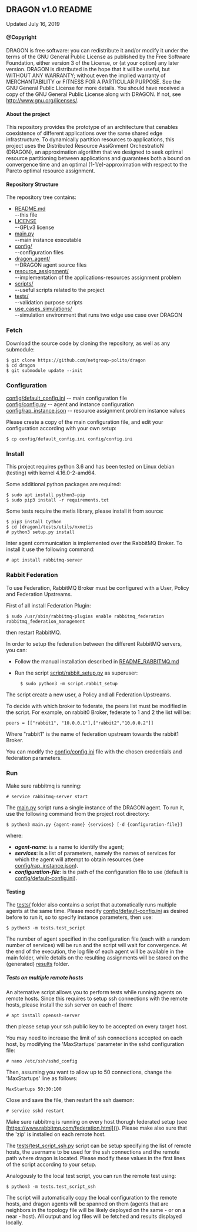 ## DRAGON v1.0 README

Updated July 16, 2019


#### @Copyright
DRAGON is free software: you can redistribute it and/or modify it under the terms of the GNU General Public License as published by the Free Software Foundation, either version 3 of the License, or (at your option) any later version.
DRAGON is distributed in the hope that it will be useful, but WITHOUT ANY WARRANTY; without even the implied warranty of MERCHANTABILITY or FITNESS FOR A PARTICULAR PURPOSE.  See the GNU General Public License for more details.
You should have received a copy of the GNU General Public License along with DRAGON. If not, see <http://www.gnu.org/licenses/>.


#### About the project

This repository provides the prototype of an architecture that cenables coexistence of different applications over the same shared edge infrastructure. To dynamically partition resources to applications, this project uses the Distributed Resource AssiGnment OrchestratioN (DRAGON), an approximation algorithm that we designed to seek optimal resource partitioning between applications and guarantees both a bound on convergence time and an optimal (1-1/e)-approximation with respect to the Pareto optimal resource assignment.


#### Repository Structure

The repository tree contains: 


* [README.md]()  
    --this file  
* [LICENSE]()  
    --GPLv3 license  
* [main.py]()  
    --main instance executable  
* [config/]()  
    --configuration files  
* [dragon\_agent/]()  
    --DRAGON agent source files  
* [resource\_assignment/]()  
    --implementation of the applications-resources assignment problem  
* [scripts/]()  
    --useful scripts related to the project  
* [tests/]()  
    --validation purpose scripts  
* [use\_cases\_simulations/]()  
    --simulation environment that runs two edge use case over DRAGON

### Fetch

Download the source code by cloning the repository, as well as any submodule:

    $ git clone https://github.com/netgroup-polito/dragon
    $ cd dragon
    $ git submodule update --init

### Configuration

[config/default\_config.ini]() -- main configuration file  
[config/config.py]() -- agent and instance configuration  
[config/rap\_instance.json]() -- resource assignment problem instance values

Please create a copy of the main configuration file, and edit your configuration according with your own setup:

    $ cp config/default_config.ini config/config.ini

### Install

This project requires python 3.6 and has been tested on Linux debian (testing) with kernel 4.16.0-2-amd64.

Some additional python packages are required:

    $ sudo apt install python3-pip
    $ sudo pip3 install -r requirements.txt
    
Some tests require the metis library, please install it from source:	

    $ pip3 install Cython
    $ cd [dragon]/tests/utils/nxmetis
    # python3 setup.py install	
    
Inter agent communication is implemented over the RabbitMQ Broker. To install it use the following command: 

    # apt install rabbitmq-server
    
### Rabbit Federation

To use Federation, RabbitMQ Broker must be configured with a User, Policy and Federation Upstreams.

First of all install Federation Plugin:

    $ sudo /usr/sbin/rabbitmq-plugins enable rabbitmq_federation rabbitmq_federation_management

then restart RabbitMQ.

In order to setup the federation between the different RabbitMQ servers, you can:
* Follow the manual installation described in [README_RABBITMQ.md]() 
* Run the script [script/rabbit_setup.py]() as superuser:

        $ sudo python3 -m script.rabbit_setup

The script create a new user, a Policy and all Federation Upstreams.

To decide with which broker to federate, the peers list must be modified in the script.
For example, on rabbit0 Broker, federate to 1 and 2 the list will be:

    peers = [["rabbit1", "10.0.0.1"],["rabbit2","10.0.0.2"]]

Where "rabbit1" is the name of federation upstream towards the rabbit1 Broker.

You can modify the [config/config.ini]() file with the chosen credentials and federation parameters.

    
    
### Run

Make sure rabbitmq is running:

    # service rabbitmq-server start

The [main.py]() script runs a single instance of the DRAGON agent. To run it, use the following command from the project root directory:

    $ python3 main.py {agent-name} {services} [-d {configuration-file}]
    
where:

- ***agent-name***: is a name to identify the agent;
- ***services***: is a list of parameters, namely the names of services for which the agent will attempt to obtain resources (see [config/rap\_instance.json]()).
- ***configuration-file***: is the path of the configuration file to use (default is [config/default-config.ini]()).


#### Testing

The [tests/]() folder also contains a script that automatically runs multiple agents at the same time. 
Please modify [config/default-config.ini]() as desired before to run it, so to specify instance parameters, then use:

    $ python3 -m tests.test_script
    
The number of agent specified in the configuration file (each with a random number of services) will be run and the script will wait for convergence.
At the end of the execution, the log file of each agent will be available in the main folder, while details on the resulting assignments will be stored on the (generated) [results]() folder.

##### Tests on multiple remote hosts
 
An alternative script allows you to perform tests while running agents on remote hosts. 
Since this requires to setup ssh connections with the remote hosts, please install the ssh server on each of them:
 
    # apt install openssh-server
 
then please setup your ssh public key to be accepted on every target host.

You may need to increase the limit of ssh connections accepted on each host, by modifying the 'MaxStartups' parameter in the sshd configuration file:

    # nano /etc/ssh/sshd_config
    
Then, assuming you want to allow up to 50 connections, change the 'MaxStartups' line as follows:

    MaxStartups 50:30:100
    
Close and save the file, then restart the ssh daemon:

    # service sshd restart

Make sure rabbitmq is running on every host thorugh federated setup (see [https://www.rabbitmq.com/federation.html]()). 
Please make also sure that the 'zip' is installed on each remote host. 

The [tests/test_script_ssh.py]() script can be setup specifying the list of remote hosts, the username to be used for the ssh connections and the remote path where dragon is located. Please modify these values in the first lines of the script according to your setup.

Analogously to the local test script, you can run the remote test using: 
   
    $ python3 -m tests.test_script_ssh
    
The script will automatically copy the local configuration to the remote hosts, and dragon agents will be spanned on them (agents that are neighbors in the topology file will be likely deployed on the same - or on a near - host). All output and log files will be fetched and results displayed locally.
